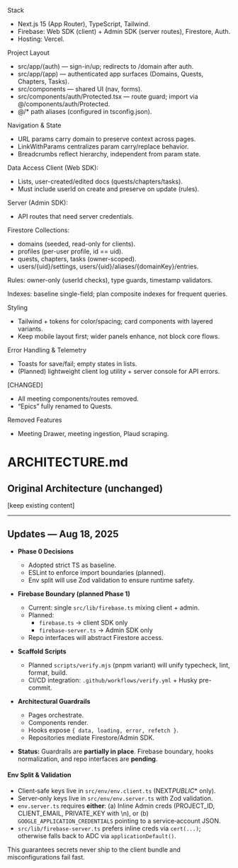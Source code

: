 Stack

- Next.js 15 (App Router), TypeScript, Tailwind.
- Firebase: Web SDK (client) + Admin SDK (server routes), Firestore, Auth.
- Hosting: Vercel.

Project Layout

- src/app/(auth) — sign-in/up; redirects to /domain after auth.
- src/app/(app) — authenticated app surfaces (Domains, Quests, Chapters, Tasks).
- src/components — shared UI (nav, forms).
- src/components/auth/Protected.tsx — route guard; import via @/components/auth/Protected.
- @/\* path aliases (configured in tsconfig.json).

Navigation & State

- URL params carry domain to preserve context across pages.
- LinkWithParams centralizes param carry/replace behavior.
- Breadcrumbs reflect hierarchy, independent from param state.

Data Access
Client (Web SDK):

- Lists, user-created/edited docs (quests/chapters/tasks).
- Must include userId on create and preserve on update (rules).

Server (Admin SDK):

- API routes that need server credentials.

Firestore
Collections:

- domains (seeded, read-only for clients).
- profiles (per-user profile, id == uid).
- quests, chapters, tasks (owner-scoped).
- users/{uid}/settings, users/{uid}/aliases/{domainKey}/entries.

Rules: owner-only (userId checks), type guards, timestamp validators.

Indexes: baseline single-field; plan composite indexes for frequent queries.

Styling

- Tailwind + tokens for color/spacing; card components with layered variants.
- Keep mobile layout first; wider panels enhance, not block core flows.

Error Handling & Telemetry

- Toasts for save/fail; empty states in lists.
- (Planned) lightweight client log utility + server console for API errors.

[CHANGED]

- All meeting components/routes removed.
- “Epics” fully renamed to Quests.

Removed Features

- Meeting Drawer, meeting ingestion, Plaud scraping.

# ARCHITECTURE.md

## Original Architecture (unchanged)

[keep existing content]

---

## Updates — Aug 18, 2025

- **Phase 0 Decisions**
  - Adopted strict TS as baseline.
  - ESLint to enforce import boundaries (planned).
  - Env split will use Zod validation to ensure runtime safety.

- **Firebase Boundary (planned Phase 1)**
  - Current: single `src/lib/firebase.ts` mixing client + admin.
  - Planned:
    - `firebase.ts` → client SDK only
    - `firebase-server.ts` → Admin SDK only
  - Repo interfaces will abstract Firestore access.

- **Scaffold Scripts**
  - Planned `scripts/verify.mjs` (pnpm variant) will unify typecheck, lint, format, build.
  - CI/CD integration: `.github/workflows/verify.yml` + Husky pre-commit.

- **Architectural Guardrails**
  - Pages orchestrate.
  - Components render.
  - Hooks expose `{ data, loading, error, refetch }`.
  - Repositories mediate Firestore/Admin SDK.

- **Status:** Guardrails are **partially in place**. Firebase boundary, hooks normalization, and repo interfaces are **pending**.

#### Env Split & Validation

- Client‑safe keys live in `src/env/env.client.ts` (NEXT*PUBLIC*\* only).
- Server‑only keys live in `src/env/env.server.ts` with Zod validation.
- `env.server.ts` requires **either**:
  (a) Inline Admin creds (PROJECT_ID, CLIENT_EMAIL, PRIVATE_KEY with \n), or
  (b) `GOOGLE_APPLICATION_CREDENTIALS` pointing to a service‑account JSON.
- `src/lib/firebase-server.ts` prefers inline creds via `cert(...)`; otherwise falls back to ADC via `applicationDefault()`.

This guarantees secrets never ship to the client bundle and misconfigurations fail fast.
